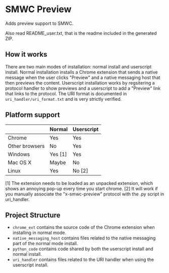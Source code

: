 # SMWC Preview

Adds preview support to SMWC.

Also read README_user.txt, that is the readme included in the generated ZIP.

## How it works

There are two main modes of installation: normal install and userscript
install. Normal installation installs a Chrome extension that sends a native
message when the user clicks "Preview" and a native messaging host that then
previews the content. Userscript installation works by regsitering a protocol
handler to show previews and a userscript to add a "Preview" link that links to
the protocol. The URI format is documented in `uri_handler/uri_format.txt` and
is very strictly verified.

## Platform support

|                | Normal  | Userscript |
|----------------|---------|------------|
| Chrome         | Yes     | Yes        |
| Other browsers | No      | Yes        |
| Windows        | Yes [1] | Yes        |
| Mac OS X       | Maybe   | No         |
| Linux          | Yes     | No [2]     |

[1] The extension needs to be loaded as an unpacked extension, which shows an
annoying pop-up every time you start chrome.
[2] It will work if you manually associate the "x-smwc-preview" protocol with
the .py script in uri_handler.

## Project Structure

* `chrome_ext` contains the source code of the Chrome extension when installing
in normal mode.
* `native_messaging_host` contains files related to the native messaging part
of the normal mode install.
* `python_code` contains code shared by both the userscript install and normal
install.
* `uri_handler` contains files related to the URI handler when using the
userscript install.